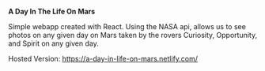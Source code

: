 **A Day In The Life On Mars**

Simple webapp created with React. Using the NASA api, allows us to see photos on any given day on Mars taken by the rovers Curiosity, Opportunity, and Spirit on any given day.

Hosted Version: https://a-day-in-life-on-mars.netlify.com/
